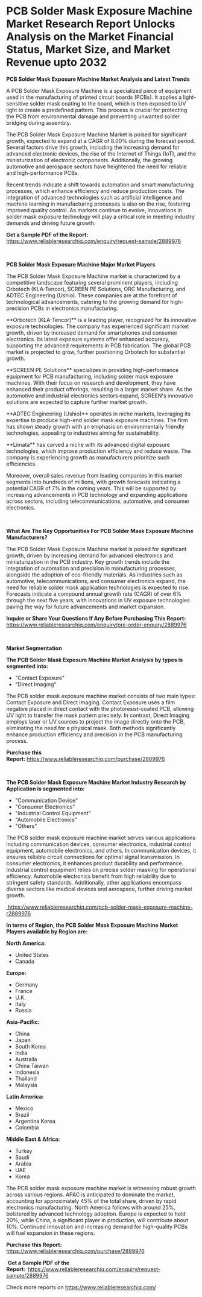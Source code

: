 <p><h1>PCB Solder Mask Exposure Machine Market Research Report Unlocks Analysis on the Market Financial Status, Market Size, and Market Revenue upto 2032</h1></p><p><strong>PCB Solder Mask Exposure Machine Market Analysis and Latest Trends</strong></p>
<p><p>A PCB Solder Mask Exposure Machine is a specialized piece of equipment used in the manufacturing of printed circuit boards (PCBs). It applies a light-sensitive solder mask coating to the board, which is then exposed to UV light to create a predefined pattern. This process is crucial for protecting the PCB from environmental damage and preventing unwanted solder bridging during assembly.</p><p>The PCB Solder Mask Exposure Machine Market is poised for significant growth, expected to expand at a CAGR of 8.00% during the forecast period. Several factors drive this growth, including the increasing demand for advanced electronic devices, the rise of the Internet of Things (IoT), and the miniaturization of electronic components. Additionally, the growing automotive and aerospace sectors have heightened the need for reliable and high-performance PCBs.</p><p>Recent trends indicate a shift towards automation and smart manufacturing processes, which enhance efficiency and reduce production costs. The integration of advanced technologies such as artificial intelligence and machine learning in manufacturing processes is also on the rise, fostering improved quality control. As markets continue to evolve, innovations in solder mask exposure technology will play a critical role in meeting industry demands and driving future growth.</p></p>
<p><strong>Get a Sample PDF of the Report:&nbsp;</strong> <a href="https://www.reliableresearchiq.com/enquiry/request-sample/2889976?utm_campaign=2821&utm_medium=2&utm_source=Github&utm_content=ia&utm_term=14032025&utm_id=pcb-solder-mask-exposure-machine">https://www.reliableresearchiq.com/enquiry/request-sample/2889976</a></p>
<p>&nbsp;</p>
<p><strong>PCB Solder Mask Exposure Machine Major Market Players</strong></p>
<p><p>The PCB Solder Mask Exposure Machine market is characterized by a competitive landscape featuring several prominent players, including Orbotech (KLA-Tencor), SCREEN PE Solutions, ORC Manufacturing, and ADTEC Engineering (Ushio). These companies are at the forefront of technological advancements, catering to the growing demand for high-precision PCBs in electronics manufacturing.</p><p>**Orbotech (KLA-Tencor)** is a leading player, recognized for its innovative exposure technologies. The company has experienced significant market growth, driven by increased demand for smartphones and consumer electronics. Its latest exposure systems offer enhanced accuracy, supporting the advanced requirements in PCB fabrication. The global PCB market is projected to grow, further positioning Orbotech for substantial growth.</p><p>**SCREEN PE Solutions** specializes in providing high-performance equipment for PCB manufacturing, including solder mask exposure machines. With their focus on research and development, they have enhanced their product offerings, resulting in a larger market share. As the automotive and industrial electronics sectors expand, SCREEN's innovative solutions are expected to capture further market growth.</p><p>**ADTEC Engineering (Ushio)** operates in niche markets, leveraging its expertise to produce high-end solder mask exposure machines. The firm has shown steady growth with an emphasis on environmentally friendly technologies, appealing to industries aiming for sustainability.</p><p>**Limata** has carved a niche with its advanced digital exposure technologies, which improve production efficiency and reduce waste. The company is experiencing growth as manufacturers prioritize such efficiencies.</p><p>Moreover, overall sales revenue from leading companies in this market segments into hundreds of millions, with growth forecasts indicating a potential CAGR of 7% in the coming years. This will be supported by increasing advancements in PCB technology and expanding applications across sectors, including telecommunications, automotive, and consumer electronics.</p></p>
<p>&nbsp;</p>
<p><strong>What Are The Key Opportunities For PCB Solder Mask Exposure Machine Manufacturers?</strong></p>
<p><p>The PCB Solder Mask Exposure Machine market is poised for significant growth, driven by increasing demand for advanced electronics and miniaturization in the PCB industry. Key growth trends include the integration of automation and precision in manufacturing processes, alongside the adoption of eco-friendly materials. As industries such as automotive, telecommunications, and consumer electronics expand, the need for reliable solder mask application technologies is expected to rise. Forecasts indicate a compound annual growth rate (CAGR) of over 6% through the next five years, with innovations in UV exposure technologies paving the way for future advancements and market expansion.</p></p>
<p><strong>Inquire or Share Your Questions If Any Before Purchasing This Report:</strong> <a href="https://www.reliableresearchiq.com/enquiry/pre-order-enquiry/2889976?utm_campaign=2821&utm_medium=2&utm_source=Github&utm_content=ia&utm_term=14032025&utm_id=pcb-solder-mask-exposure-machine">https://www.reliableresearchiq.com/enquiry/pre-order-enquiry/2889976</a></p>
<p>&nbsp;</p>
<p><strong>Market Segmentation</strong></p>
<p><strong>The PCB Solder Mask Exposure Machine Market Analysis by types is segmented into:</strong></p>
<p><ul><li>"Contact Exposure"</li><li>"Direct Imaging"</li></ul></p>
<p><p>The PCB solder mask exposure machine market consists of two main types: Contact Exposure and Direct Imaging. Contact Exposure uses a film negative placed in direct contact with the photoresist-coated PCB, allowing UV light to transfer the mask pattern precisely. In contrast, Direct Imaging employs laser or UV sources to project the image directly onto the PCB, eliminating the need for a physical mask. Both methods significantly enhance production efficiency and precision in the PCB manufacturing process.</p></p>
<p><strong>Purchase this Report:&nbsp;</strong><a href="https://www.reliableresearchiq.com/purchase/2889976?utm_campaign=2821&utm_medium=2&utm_source=Github&utm_content=ia&utm_term=14032025&utm_id=pcb-solder-mask-exposure-machine">https://www.reliableresearchiq.com/purchase/2889976</a></p>
<p>&nbsp;</p>
<p><strong>The PCB Solder Mask Exposure Machine Market Industry Research by Application is segmented into:</strong></p>
<p><ul><li>"Communication Device"</li><li>"Consumer Electronics"</li><li>"Industrial Control Equipment"</li><li>"Automobile Electronics"</li><li>"Others"</li></ul></p>
<p><p>The PCB solder mask exposure machine market serves various applications including communication devices, consumer electronics, industrial control equipment, automobile electronics, and others. In communication devices, it ensures reliable circuit connections for optimal signal transmission. In consumer electronics, it enhances product durability and performance. Industrial control equipment relies on precise solder masking for operational efficiency. Automobile electronics benefit from high reliability due to stringent safety standards. Additionally, other applications encompass diverse sectors like medical devices and aerospace, further driving market growth.</p></p>
<p><a href="https://www.reliableresearchiq.com/pcb-solder-mask-exposure-machine-r2889976?utm_campaign=2821&utm_medium=2&utm_source=Github&utm_content=ia&utm_term=14032025&utm_id=pcb-solder-mask-exposure-machine">&nbsp;https://www.reliableresearchiq.com/pcb-solder-mask-exposure-machine-r2889976</a></p>
<p><strong>In terms of Region, the PCB Solder Mask Exposure Machine Market Players available by Region are:</strong></p>
<p>
    <p> <strong> North America: </strong>
        <ul>
            <li>United States</li>
            <li>Canada</li>
        </ul>
        </p> 
    <p> <strong> Europe: </strong>
        <ul>
            <li>Germany</li>
            <li>France</li>
            <li>U.K.</li>
            <li>Italy</li>
            <li>Russia</li>
        </ul>
        </p> 
    <p> <strong> Asia-Pacific: </strong>
        <ul>
            <li>China</li>
            <li>Japan</li>
            <li>South Korea</li>
            <li>India</li>
            <li>Australia</li>
            <li>China Taiwan</li>
            <li>Indonesia</li>
            <li>Thailand</li>
            <li>Malaysia</li>
        </ul>
        </p> 
    <p> <strong> Latin America: </strong>
        <ul>
            <li>Mexico</li>
            <li>Brazil</li>
            <li>Argentina Korea</li>
            <li>Colombia</li>
        </ul>
        </p> 
    <p> <strong> Middle East & Africa: </strong>
        <ul>
            <li>Turkey</li>
            <li>Saudi</li>
            <li>Arabia</li>
            <li>UAE</li>
            <li>Korea</li>
        </ul>
    </p>
    </p>
<p><p>The PCB solder mask exposure machine market is witnessing robust growth across various regions. APAC is anticipated to dominate the market, accounting for approximately 45% of the total share, driven by rapid electronics manufacturing. North America follows with around 25%, bolstered by advanced technology adoption. Europe is expected to hold 20%, while China, a significant player in production, will contribute about 10%. Continued innovation and increasing demand for high-quality PCBs will fuel expansion in these regions.</p></p>
<p><strong>Purchase this Report: </strong><a href="https://www.reliableresearchiq.com/purchase/2889976?utm_campaign=2821&utm_medium=2&utm_source=Github&utm_content=ia&utm_term=14032025&utm_id=pcb-solder-mask-exposure-machine">https://www.reliableresearchiq.com/purchase/2889976</a></p>
<p>&nbsp;<strong>Get a Sample PDF of the Report:&nbsp;&nbsp;</strong><a href="https://www.reliableresearchiq.com/enquiry/request-sample/2889976?utm_campaign=2821&utm_medium=2&utm_source=Github&utm_content=ia&utm_term=14032025&utm_id=pcb-solder-mask-exposure-machine">https://www.reliableresearchiq.com/enquiry/request-sample/2889976</a></p>
<p><strong></strong></p>
<p>Check more reports on <a href="https://www.reliableresearchiq.com/?utm_campaign=2821&utm_medium=2&utm_source=Github&utm_content=ia&utm_term=14032025&utm_id=pcb-solder-mask-exposure-machine">https://www.reliableresearchiq.com/</a></p>